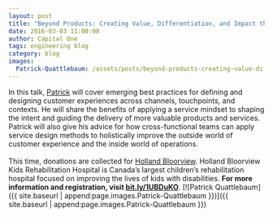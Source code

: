 ```yaml
---
layout: post
title: "Beyond Products: Creating Value, Differentiation, and Impact through Service Design by Patrick Quattlebaum"
date: 2016-03-03 11:00:00
author: Capital One 
tags: engineering blog
category: blog
images:
  Patrick-Quattlebaum: /assets/posts/beyond-products-creating-value-differentiation-and-impact-through-service-design/Patrick-Quattlebaum.jpg
---
```

In this talk, <a href="https://twitter.com/ptquattlebaum" target="_blank">Patrick</a>  will cover emerging best practices for defining and designing customer experiences across channels, touchpoints, and contexts. He will share the benefits of applying a service mindset to shaping the intent and guiding the delivery of more valuable products and services. Patrick will also give his advice for how cross-functional teams can apply service design methods to holistically improve the outside world of customer experience and the inside world of operations.
<br/><br/>
This time, donations are collected for <a href="http://www.hollandbloorview.ca/Home" target="_blank">Holland Bloorview</a>. Holland Bloorview Kids Rehabilitation Hospital is Canada’s largest children’s rehabilitation hospital focused on improving the lives of kids with disabilities. <b>For more information and registration, visit <a href="http://bit.ly/1UBDuKO" target="_blank">bit.ly/1UBDuKO</a></b>.
[![Patrick Quattlebaum]({{ site.baseurl | append:page.images.Patrick-Quattlebaum }})]({{ site.baseurl | append:page.images.Patrick-Quattlebaum }})
<!--more-->
